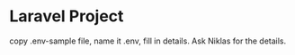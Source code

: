 <h1>Laravel Project</h1>
copy .env-sample file, name it .env, fill in details. 
Ask Niklas for the details.
